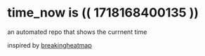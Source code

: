 # time_now is (( 1718168400135 ))

an automated repo that shows the currnent time

inspired by [breakingheatmap](https://github.com/breakingheatmap/breakingheatmap)
